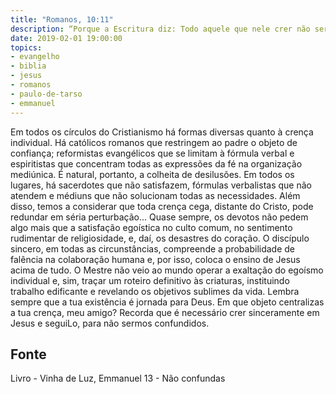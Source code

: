 ```yaml
---
title: "Romanos, 10:11"
description: “Porque a Escritura diz: Todo aquele que nele crer não será confundido.” Paulo (Romanos, 10:11)
date: 2019-02-01 19:00:00
topics: 
- evangelho
- biblia
- jesus
- romanos
- paulo-de-tarso
- emmanuel
---
```



Em todos os círculos do Cristianismo há formas diversas quanto à crença
individual.
Há católicos romanos que restringem ao padre o objeto de confiança;
reformistas evangélicos que se limitam à fórmula verbal e espiritistas que
concentram todas as expressões da fé na organização mediúnica.
É natural, portanto, a colheita de desilusões.
Em todos os lugares, há sacerdotes que não satisfazem, fórmulas verbalistas
que não atendem e médiuns que não solucionam todas as necessidades.
Além disso, temos a considerar que toda crença cega, distante do Cristo,
pode redundar em séria perturbação... Quase sempre, os devotos não pedem algo
mais que a satisfação egoística no culto comum, no sentimento rudimentar de
religiosidade, e, daí, os desastres do coração.
O discípulo sincero, em todas as circunstâncias, compreende a
probabilidade de falência na colaboração humana e, por isso, coloca o ensino de
Jesus acima de tudo.
O Mestre não veio ao mundo operar a exaltação do egoísmo individual e,
sim, traçar um roteiro definitivo às criaturas, instituindo trabalho edificante e
revelando os objetivos sublimes da vida.
Lembra sempre que a tua existência é jornada para Deus.
Em que objeto centralizas a tua crença, meu amigo? Recorda que é
necessário crer sinceramente em Jesus e segui­Lo, para não sermos confundidos.




## Fonte
Livro - Vinha de Luz, Emmanuel
13 - Não confundas
